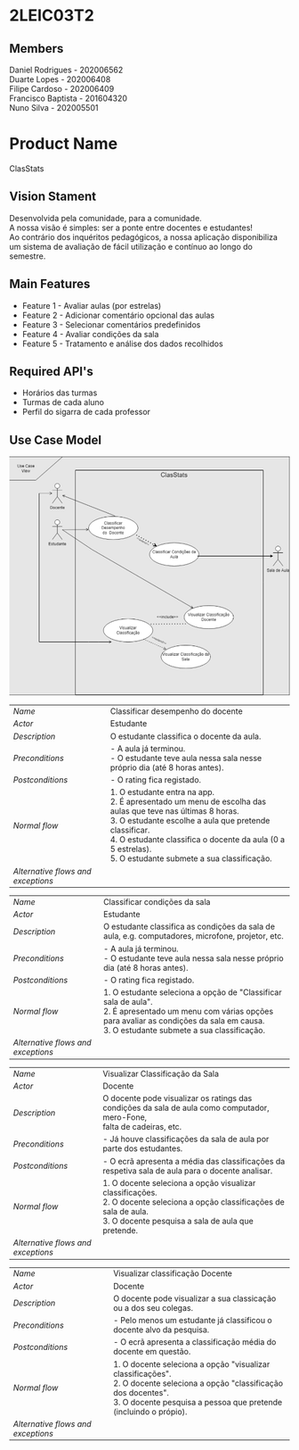 # 2LEIC03T2

## Members

Daniel Rodrigues - 202006562 <br>
Duarte Lopes - 202006408 <br>
Filipe Cardoso - 202006409 <br>
Francisco Baptista - 201604320 <br>
Nuno Silva - 202005501 <br>

# Product Name
ClasStats

## Vision Stament
Desenvolvida pela comunidade, para a comunidade. <br>
A nossa visão é simples: ser a ponte entre docentes e estudantes! <br>
Ao contrário dos inquéritos pedagógicos, a nossa aplicação disponibiliza um sistema de avaliação de fácil utilização e contínuo ao longo do semestre.

## Main Features
 - Feature 1 - Avaliar aulas (por estrelas)
 - Feature 2 - Adicionar comentário opcional das aulas
 - Feature 3 - Selecionar comentários predefinidos
 - Feature 4 - Avaliar condições da sala
 - Feature 5 - Tratamento e análise dos dados recolhidos


## Required API's
- Horários das turmas
- Turmas de cada aluno
- Perfil do sigarra de cada professor


## Use Case Model

 <p align="center" justify="center">
  <img src="https://github.com/LEIC-ES-2021-22/2LEIC03T2/blob/main/images/UseCases.png"/>
</p>

|||
| --- | --- |
| *Name* | Classificar desempenho do docente |
| *Actor* |  Estudante | 
| *Description* | O estudante classifica o docente da aula. |
| *Preconditions* | - A aula já terminou. <br>  - O estudante teve aula nessa sala nesse próprio dia (até 8 horas antes). |
| *Postconditions* |  - O rating fica registado. |
| *Normal flow* | 1. O estudante entra na app.<br> 2. É apresentado um menu de escolha das aulas que teve nas últimas 8 horas.<br> 3. O estudante escolhe a aula que pretende classificar.<br> 4. O estudante classifica o docente da aula (0 a 5 estrelas).<br> 5. O estudante submete a sua classificação. |
| *Alternative flows and exceptions* | <br> |

|||
| --- | --- |
| *Name* | Classificar condições da sala |
| *Actor* |  Estudante | 
| *Description* | O estudante classifica as condições da sala de aula, e.g. computadores, microfone, projetor, etc. |
| *Preconditions* | - A aula já terminou. <br>  - O estudante teve aula nessa sala nesse próprio dia (até 8 horas antes). |
| *Postconditions* |  - O rating fica registado. |
| *Normal flow* | 1. O estudante seleciona a opção de "Classificar sala de aula".<br> 2. É apresentado um menu com várias opções para avaliar as condições da sala em causa.<br> 3. O estudante submete a sua classificação. |
| *Alternative flows and exceptions* |  |

|||
| --- | --- |
| *Name* | Visualizar Classificação da Sala |
| *Actor* |  Docente | 
| *Description* | O docente pode visualizar os ratings das condições da sala de aula como computador, mero-Fone,<br> falta de cadeiras, etc. |
| *Preconditions* | - Já houve classificações da sala de aula por parte dos estudantes. |
| *Postconditions* | - O ecrã apresenta a média das classificações da respetiva sala de aula para o docente analisar. |
| *Normal flow* | 1. O docente seleciona a opção visualizar classificações.<br> 2. O docente seleciona a opção classificações de sala de aula.<br> 3. O docente pesquisa a sala de aula que pretende. |
| *Alternative flows and exceptions* |  |


|||
| --- | --- |
| *Name* | Visualizar classificação Docente |
| *Actor* |  Docente | 
| *Description* | O docente pode visualizar a sua classicação ou a dos seu colegas.  |
| *Preconditions* | - Pelo menos um estudante já classificou o docente alvo da pesquisa. |
| *Postconditions* |  - O ecrã apresenta a classificação média do docente em questão. |
| *Normal flow* | 1. O docente seleciona a opção "visualizar classificações".<br> 2. O docente seleciona a opção "classificação dos docentes".<br> 3. O docente pesquisa a pessoa que pretende (incluindo o própio). |
| *Alternative flows and exceptions* |  |
